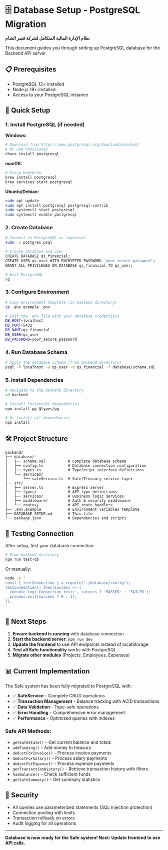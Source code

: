 # 🗄️ Database Setup - PostgreSQL Migration

**نظام الإدارة المالية المتكامل لشركة قصر الشام**

This document guides you through setting up PostgreSQL database for the Backend API server.

## 📋 Prerequisites

- PostgreSQL 12+ installed
- Node.js 18+ installed
- Access to your PostgreSQL instance

## 🚀 Quick Setup

### 1. Install PostgreSQL (if needed)

**Windows:**

```bash
# Download from https://www.postgresql.org/download/windows/
# Or use Chocolatey
choco install postgresql
```

**macOS:**

```bash
# Using Homebrew
brew install postgresql
brew services start postgresql
```

**Ubuntu/Debian:**

```bash
sudo apt update
sudo apt install postgresql postgresql-contrib
sudo systemctl start postgresql
sudo systemctl enable postgresql
```

### 2. Create Database

```bash
# Connect to PostgreSQL as superuser
sudo -u postgres psql

# Create database and user
CREATE DATABASE qs_financial;
CREATE USER qs_user WITH ENCRYPTED PASSWORD 'your_secure_password';
GRANT ALL PRIVILEGES ON DATABASE qs_financial TO qs_user;

# Exit PostgreSQL
\q
```

### 3. Configure Environment

```bash
# Copy environment template (in backend directory)
cp .env.example .env

# Edit the .env file with your database credentials
DB_HOST=localhost
DB_PORT=5432
DB_NAME=qs_financial
DB_USER=qs_user
DB_PASSWORD=your_secure_password
```

### 4. Run Database Schema

```bash
# Apply the database schema (from backend directory)
psql -h localhost -U qs_user -d qs_financial -f database/schema.sql
```

### 5. Install Dependencies

```bash
# Navigate to the backend directory
cd backend

# Install PostgreSQL dependencies
npm install pg @types/pg

# Or install all dependencies
npm install
```

## 🛠️ Project Structure

```
backend/
├── database/
│   ├── schema.sql          # Complete database schema
│   ├── config.ts           # Database connection configuration
│   ├── types.ts            # TypeScript interface definitions
│   └── services/
│       └── safeService.ts  # Safe/Treasury service layer
├── src/
│   ├── server.ts           # Express server
│   ├── types/              # API type definitions
│   ├── services/           # Business logic services
│   ├── middleware/         # Auth & security middleware
│   └── routes/             # API route handlers
├── .env.example            # Environment variables template
├── DATABASE_SETUP.md       # This file
└── package.json            # Dependencies and scripts
```

## 🔧 Testing Connection

After setup, test your database connection:

```bash
# From backend directory
npm run test-db
```

Or manually:

```bash
node -e "
const { testConnection } = require('./database/config');
testConnection().then(success => {
  console.log('Connection test:', success ? 'PASSED' : 'FAILED');
  process.exit(success ? 0 : 1);
});
"
```

## 🎯 Next Steps

1. **Ensure backend is running** with database connection
2. **Start the backend server**: `npm run dev`
3. **Update the frontend** to use API endpoints instead of localStorage
4. **Test all Safe functionality** works with PostgreSQL
5. **Migrate other modules** (Projects, Employees, Expenses)

## 📊 Current Implementation

The Safe system has been fully migrated to PostgreSQL with:

- ✅ **SafeService** - Complete CRUD operations
- ✅ **Transaction Management** - Balance tracking with ACID transactions
- ✅ **Data Validation** - Type-safe operations
- ✅ **Error Handling** - Comprehensive error management
- ✅ **Performance** - Optimized queries with indexes

### Safe API Methods:

- `getSafeState()` - Get current balance and totals
- `addFunding()` - Add money to treasury
- `deductForInvoice()` - Process invoice payments
- `deductForSalary()` - Process salary payments
- `deductForExpense()` - Process expense payments
- `getTransactionHistory()` - Retrieve transaction history with filters
- `hasBalance()` - Check sufficient funds
- `getSafeSummary()` - Get summary statistics

## 🔐 Security

- All queries use parameterized statements (SQL injection protection)
- Connection pooling with limits
- Transaction rollback on errors
- Audit logging for all operations

---

**Database is now ready for the Safe system! Next: Update frontend to use API calls.**
